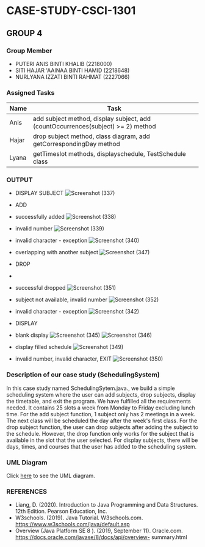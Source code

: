 # CASE-STUDY-CSCI-1301
## GROUP 4

### Group Member

* PUTERI ANIS BINTI KHALIB (2218000)
* SITI HAJAR 'AAINAA BINTI HAMID (2218648)
* NURLYANA IZZATI BINTI RAHMAT (2227066)


### Assigned Tasks


|    Name      |     Task                                                                    |
|------------- | ----------------------------------------------------------------------------|
|Anis          | add subject method, display subject, add (countOccurrences(subject) >= 2) method                                        |
|Hajar         | drop subject method, class diagram, add getCorrespondingDay method                                           |
|Lyana         | getTimeslot methods, displayschedule, TestSchedule class                              |

### OUTPUT

* DISPLAY SUBJECT
  ![Screenshot (337)](https://github.com/PutAnis/CASE-STUDY-CSCI-1301/assets/148199929/196223c7-297d-48ed-be6f-6c6f5744bff6)
  
* ADD
  
* successfully added
  ![Screenshot (338)](https://github.com/PutAnis/CASE-STUDY-CSCI-1301/assets/148199929/5c077bc2-4ab0-4ce7-89ae-1b6bca9f095e)
  
* invalid number
  ![Screenshot (339)](https://github.com/PutAnis/CASE-STUDY-CSCI-1301/assets/148199929/a70a43c6-a1d8-4235-a8a1-342e8fab0648)
  
* invalid character - exception
  ![Screenshot (340)](https://github.com/PutAnis/CASE-STUDY-CSCI-1301/assets/148199929/9a669a4c-793b-43e8-b344-f3d3f6f05551)
  
* overlapping with another subject 
  ![Screenshot (347)](https://github.com/PutAnis/CASE-STUDY-CSCI-1301/assets/148199929/ca1ea8bc-4c89-49e1-aa01-f03b643a431e)


* DROP
* 
* successful dropped
  ![Screenshot (351)](https://github.com/PutAnis/CASE-STUDY-CSCI-1301/assets/148199929/82d4ec3a-7da8-4607-84ac-e2e39c88345d)
  
* subject not available, invalid number
  ![Screenshot (352)](https://github.com/PutAnis/CASE-STUDY-CSCI-1301/assets/148199929/a67e917d-dc43-484f-b0e7-502f0a4a4868)
  
* invalid character - exception
  ![Screenshot (342)](https://github.com/PutAnis/CASE-STUDY-CSCI-1301/assets/148199929/d94b47c9-2b8b-4279-b1b6-87105cd673b6)

* DISPLAY
  
* blank display
![Screenshot (345)](https://github.com/PutAnis/CASE-STUDY-CSCI-1301/assets/148199929/a441dd9b-e3cc-4f68-bf1b-831cf5f17302)
![Screenshot (346)](https://github.com/PutAnis/CASE-STUDY-CSCI-1301/assets/148199929/2617db19-ad74-43fe-a07e-e3fba4873987)

* display filled schedule
  ![Screenshot (349)](https://github.com/PutAnis/CASE-STUDY-CSCI-1301/assets/148199929/2b452aa2-6bd3-4193-a0c8-bd90f73c10ee)

* invalid number, invalid character, EXIT
  ![Screenshot (350)](https://github.com/PutAnis/CASE-STUDY-CSCI-1301/assets/148199929/c9e2884f-6b74-45af-a973-3682c38915ca)




  

### Description of our case study (SchedulingSystem)

In this case study named SchedulingSytem.java., we build a simple scheduling system where the user can add subjects, drop subjects, display the timetable, and exit the program. We have fulfilled all the requirements needed. It contains 25 slots a week from Monday to Friday excluding lunch time. For the add subject function, 1 subject only has 2 meetings in a week. The next class will be scheduled the day after the week's first class. For the drop subject function, the user can drop subjects after adding the subject to the schedule. However, the drop function only works for the subject that is available in the slot that the user selected. For display subjects, there will be days, times, and courses that the user has added to the scheduling system.


### UML Diagram

Click [here](https://docs.google.com/document/d/1wJ1k63Lei8IN5_jhUbLCwi7x17IkyVtz002gFg-nlGM/edit?addon_store) to see the UML diagram.


### REFERENCES
* Liang, D. (2020). Introduction to Java Programming and Data Structures. 12th Edition. Pearson Education, Inc.
* W3schools. (2019). Java Tutorial. W3schools.com. https://www.w3schools.com/java/default.asp
* Overview (Java Platform SE 8 ). (2019, September 11). Oracle.com. https://docs.oracle.com/javase/8/docs/api/overview- 
  summary.html


‌
‌

